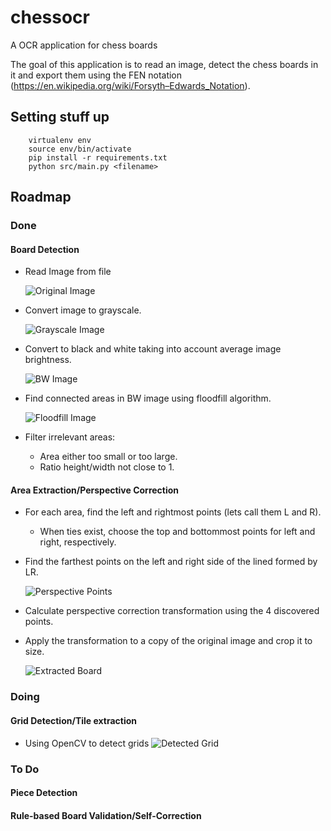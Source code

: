 # chessocr

A OCR application for chess boards

The goal of this application is to read an image, detect the chess boards in it and
export them using the FEN notation (https://en.wikipedia.org/wiki/Forsyth–Edwards_Notation).

## Setting stuff up

```
    virtualenv env
    source env/bin/activate
    pip install -r requirements.txt
    python src/main.py <filename>
```

## Roadmap

### Done

#### Board Detection
  - Read Image from file

    ![Original Image](./images/orig.png)

  - Convert image to grayscale.

    ![Grayscale Image](./images/gray.png)

  - Convert to black and white taking into account average image brightness.

    ![BW Image](./images/bw.png)

  - Find connected areas in BW image using floodfill algorithm.

    ![Floodfill Image](./images/floodfill.png)

  - Filter irrelevant areas:
    - Area either too small or too large.
    - Ratio height/width not close to 1.

#### Area Extraction/Perspective Correction
  - For each area, find the left and rightmost points (lets call them L and R).
    - When ties exist, choose the top and bottommost points for left
      and right, respectively.
  - Find the farthest points on the left and right side of the lined formed by LR.

    ![Perspective Points](./images/perspective.png)

  - Calculate perspective correction transformation using the 4 discovered points.
  - Apply the transformation to a copy of the original image and crop it to size.

    ![Extracted Board](./images/extracted.png)

### Doing

#### Grid Detection/Tile extraction
  - Using OpenCV to detect grids
  ![Detected Grid](./images/grid.png)



### To Do

#### Piece Detection

#### Rule-based Board Validation/Self-Correction
